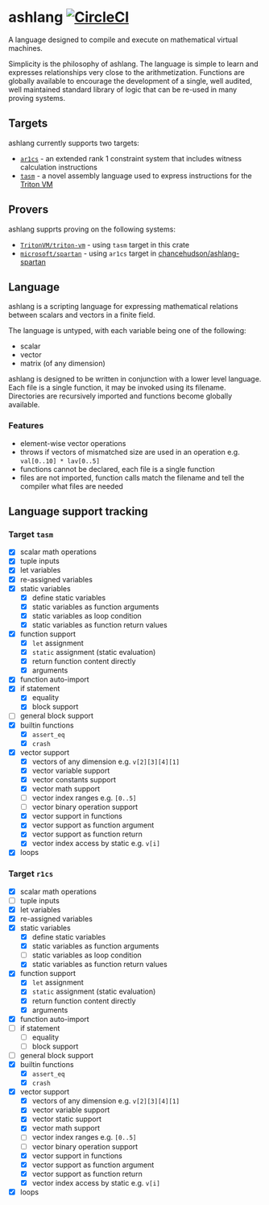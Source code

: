 # ashlang [![CircleCI](https://dl.circleci.com/status-badge/img/gh/chancehudson/ashlang/tree/main.svg?style=shield)](https://dl.circleci.com/status-badge/redirect/gh/chancehudson/ashlang/tree/main)

A language designed to compile and execute on mathematical virtual machines.

Simplicity is the philosophy of ashlang. The language is simple to learn and expresses relationships very close to the arithmetization. Functions are globally available to encourage the development of a single, well audited, well maintained standard library of logic that can be re-used in many proving systems.

## Targets

ashlang currently supports two targets:

- [`ar1cs`](./src/r1cs/README.md) - an extended rank 1 constraint system that includes witness calculation instructions
- [`tasm`](https://triton-vm.org/spec/instructions.html) - a novel assembly language used to express instructions for the [Triton VM](https://github.com/tritonvm/triton-vm)

## Provers

ashlang supprts proving on the following systems:

- [`TritonVM/triton-vm`](https://github.com/tritonvm/triton-vm) - using `tasm` target in this crate
- [`microsoft/spartan`](https://github.com/microsoft/spartan) - using `ar1cs` target in [chancehudson/ashlang-spartan](https://github.com/chancehudson/ashlang-spartan)

## Language

ashlang is a scripting language for expressing mathematical relations between scalars and vectors in a finite field.

The language is untyped, with each variable being one of the following:

- scalar
- vector
- matrix (of any dimension)

ashlang is designed to be written in conjunction with a lower level language. Each file is a single function, it may be invoked using its filename. Directories are recursively imported and functions become globally available.

### Features

- element-wise vector operations
- throws if vectors of mismatched size are used in an operation e.g. `val[0..10] * lav[0..5]`
- functions cannot be declared, each file is a single function
- files are not imported, function calls match the filename and tell the compiler what files are needed

## Language support tracking

### Target `tasm`

- [x] scalar math operations
- [x] tuple inputs
- [x] let variables
- [x] re-assigned variables
- [x] static variables
  - [x] define static variables
  - [x] static variables as function arguments
  - [x] static variables as loop condition
  - [x] static variables as function return values
- [x] function support
  - [x] `let` assignment
  - [x] `static` assignment (static evaluation)
  - [x] return function content directly
  - [x] arguments
- [x] function auto-import
- [x] if statement
  - [x] equality
  - [x] block support
- [ ] general block support
- [x] builtin functions
  - [x] `assert_eq`
  - [x] `crash`
- [x] vector support
  - [x] vectors of any dimension e.g. `v[2][3][4][1]`
  - [x] vector variable support
  - [x] vector constants support
  - [x] vector math support
  - [ ] vector index ranges e.g. `[0..5]`
  - [ ] vector binary operation support
  - [x] vector support in functions
  - [x] vector support as function argument
  - [x] vector support as function return
  - [x] vector index access by static e.g. `v[i]`
- [x] loops

### Target `r1cs`

- [x] scalar math operations
- [ ] tuple inputs
- [x] let variables
- [x] re-assigned variables
- [x] static variables
  - [x] define static variables
  - [x] static variables as function arguments
  - [ ] static variables as loop condition
  - [x] static variables as function return values
- [x] function support
  - [x] `let` assignment
  - [x] `static` assignment (static evaluation)
  - [x] return function content directly
  - [x] arguments
- [x] function auto-import
- [ ] if statement
  - [ ] equality
  - [ ] block support
- [ ] general block support
- [x] builtin functions
  - [x] `assert_eq`
  - [x] `crash`
- [x] vector support
  - [x] vectors of any dimension e.g. `v[2][3][4][1]`
  - [x] vector variable support
  - [x] vector static support
  - [x] vector math support
  - [ ] vector index ranges e.g. `[0..5]`
  - [ ] vector binary operation support
  - [x] vector support in functions
  - [x] vector support as function argument
  - [x] vector support as function return
  - [x] vector index access by static e.g. `v[i]`
- [x] loops
